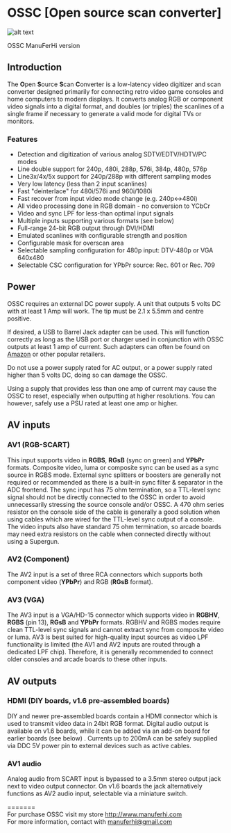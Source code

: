# OSSC [Open source scan converter]

![alt text](https://i.postimg.cc/pr5QGMW4/IMG-20181014-200007.jpg)

OSSC ManuFerHi version <BR>

<h2> <span class="mw-headline" id="Introduction"> Introduction </span></h2>
<p>The <b>O</b>pen <b>S</b>ource <b>S</b>can <b>C</b>onverter is a low-latency video digitizer and scan converter designed primarily for connecting retro video game consoles and home computers to modern displays. It converts analog RGB or component video signals into a digital format, and doubles (or triples) the scanlines of a single frame if necessary to generate a valid mode for digital TVs or monitors.
</p>
<h3> <span class="mw-headline" id="Features"> Features </span></h3>
<ul><li> Detection and digitization of various analog SDTV/EDTV/HDTV/PC modes
</li><li> Line double support for 240p, 480i, 288p, 576i, 384p, 480p, 576p
</li><li> Line3x/4x/5x support for 240p/288p with different sampling modes
</li><li> Very low latency (less than 2 input scanlines)
</li><li> Fast "deinterlace" for 480i/576i and 960i/1080i
</li><li> Fast recover from input video mode change (e.g. 240p&lt;-&gt;480i)
</li><li> All video processing done in RGB domain - no conversion to YCbCr
</li><li> Video and sync LPF for less-than optimal input signals
</li><li> Multiple inputs supporting various formats (see below)
</li><li> Full-range 24-bit RGB output through DVI/HDMI
</li><li> Emulated scanlines with configurable strength and position
</li><li> Configurable mask for overscan area
</li><li> Selectable sampling configuration for 480p input: DTV-480p or VGA 640x480
</li><li> Selectable CSC configuration for YPbPr source: Rec. 601 or Rec. 709
</li></ul>
</li></ul>
<h2> <span class="mw-headline" id="Power"> Power </span></h2>
<p>OSSC requires an external DC power supply. A unit that outputs 5 volts DC with at least 1 Amp will work. The tip must be 2.1 x 5.5mm and centre positive. 
</p><p>If desired, a USB to Barrel Jack adapter can be used. This will function correctly as long as the USB port or charger used in conjunction with OSSC outputs at least 1 amp of current. Such adapters can often be found on <a rel="nofollow" class="external text" href="https://www.amazon.co.uk/Barrel-Jack-Adapter-USB-5-5mm/dp/B00LX8MULA">Amazon</a> or other popular retailers.
</p><p>Do not use a power supply rated for AC output, or a power supply rated higher than 5 volts DC, doing so can damage the OSSC. 
</p><p>Using a supply that provides less than one amp of current may cause the OSSC to reset, especially when outputting at higher resolutions. You can however, safely use a PSU rated at least one amp or higher.
</p>
<h2> <span class="mw-headline" id="AV_inputs"> AV inputs </span></h2>
<h3> <span class="mw-headline" id="AV1_.28RGB-SCART.29"> AV1 (RGB-SCART) </span></h3>
<p>This input supports video in <b>RGBS</b>, <b>RGsB</b> (sync on green) and <b>YPbPr</b> formats. Composite video, luma or composite sync can be used as a sync source in RGBS mode. External sync splitters or boosters are generally not required or recommended as there is a built-in sync filter &amp; separator in the ADC frontend. The sync input has 75 ohm termination, so a TTL-level sync signal should not be directly connected to the OSSC in order to avoid unnecessarily stressing the source console and/or OSSC. A 470 ohm series resistor on the console side of the cable is generally a good solution when using cables which are wired for the TTL-level sync output of a console. The video inputs also have standard 75 ohm termination, so arcade boards may need extra resistors on the cable when connected directly without using a Supergun.
</p>
<h3> <span class="mw-headline" id="AV2_.28Component.29"> AV2 (Component) </span></h3>
<p>The AV2 input is a set of three RCA connectors which supports both component video (<b>YPbPr</b>) and RGB (<b>RGsB</b> format).
</p>
<h3> <span class="mw-headline" id="AV3_.28VGA.29"> AV3 (VGA) </span></h3>
<p>The AV3 input is a VGA/HD-15 connector which supports video in <b>RGBHV</b>, <b>RGBS</b> (pin 13), <b>RGsB</b> and <b>YPbPr</b> formats. RGBHV and RGBS modes require clean TTL-level sync signals and cannot extract sync from composite video or luma. AV3 is best suited for high-quality input sources as video LPF functionality is limited (the AV1 and AV2 inputs are routed through a dedicated LPF chip). Therefore, it is generally recommended to connect older consoles and arcade boards to these other inputs.
</p>
<h2> <span class="mw-headline" id="AV_outputs"> AV outputs </span></h2>
<h3> <span class="mw-headline" id="HDMI_.28DIY_boards.2C_v1.6_pre-assembled_boards.29"> HDMI (DIY boards, v1.6 pre-assembled boards) </span></h3>
<p>DIY and newer pre-assembled boards contain a HDMI connector which is used to transmit video data in 24bit RGB format. Digital audio output is available on v1.6 boards, while it can be added via an add-on board for earlier boards (see below) . Currents up to 200mA can be safely supplied via DDC 5V power pin to external devices such as active cables.
</p>
<h3> <span class="mw-headline" id="AV1_audio"> AV1 audio </span></h3>
<p>Analog audio from SCART input is bypassed to a 3.5mm stereo output jack next to video output connector. On v1.6 boards the jack alternatively functions as AV2 audio input, selectable via a miniature switch.


	

=======<BR>
For purchase OSSC visit my store http://www.manuferhi.com<BR>
For more information, contact with manuferhi@gmail.com






